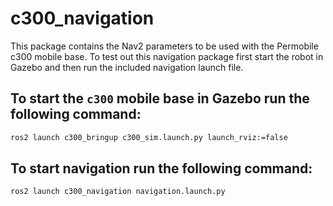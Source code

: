 # c300_navigation

This package contains the Nav2 parameters to be used with the Permobile c300 mobile base.
To test out this navigation package first start the robot in Gazebo and then run the included navigation launch file.

## To start the `c300` mobile base in Gazebo run the following command:
``` bash
ros2 launch c300_bringup c300_sim.launch.py launch_rviz:=false
```

## To start navigation run the following command:
``` bash
ros2 launch c300_navigation navigation.launch.py
```
